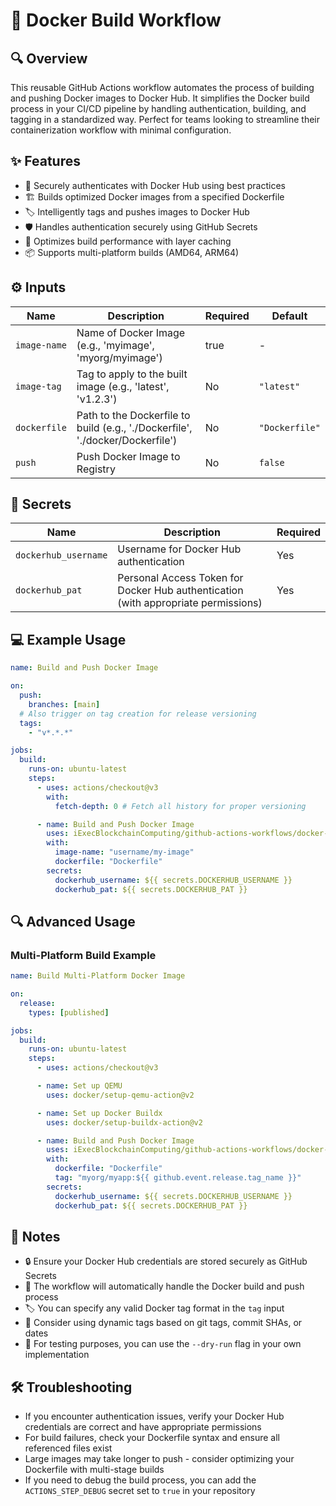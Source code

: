 # 🐳 Docker Build Workflow

## 🔍 Overview

This reusable GitHub Actions workflow automates the process of building and pushing Docker images to Docker Hub. It simplifies the Docker build process in your CI/CD pipeline by handling authentication, building, and tagging in a standardized way. Perfect for teams looking to streamline their containerization workflow with minimal configuration.

## ✨ Features

- 🔐 Securely authenticates with Docker Hub using best practices
- 🏗️ Builds optimized Docker images from a specified Dockerfile
- 🏷️ Intelligently tags and pushes images to Docker Hub
- 🛡️ Handles authentication securely using GitHub Secrets
- 🚀 Optimizes build performance with layer caching
- 📦 Supports multi-platform builds (AMD64, ARM64)

## ⚙️ Inputs

| Name         | Description                                                                   | Required | Default        |
| ------------ | ----------------------------------------------------------------------------- | -------- | -------------- |
| `image-name` | Name of Docker Image (e.g., 'myimage', 'myorg/myimage')                       | true     | -              |
| `image-tag`  | Tag to apply to the built image (e.g., 'latest', 'v1.2.3')                    | No       | `"latest"`     |
| `dockerfile` | Path to the Dockerfile to build (e.g., './Dockerfile', './docker/Dockerfile') | No       | `"Dockerfile"` |
| `push`       | Push Docker Image to Registry                                                 | No       | `false`        |

## 🔐 Secrets

| Name                 | Description                                                                        | Required |
| -------------------- | ---------------------------------------------------------------------------------- | -------- |
| `dockerhub_username` | Username for Docker Hub authentication                                             | Yes      |
| `dockerhub_pat`      | Personal Access Token for Docker Hub authentication (with appropriate permissions) | Yes      |

## 💻 Example Usage

```yaml
name: Build and Push Docker Image

on:
  push:
    branches: [main]
  # Also trigger on tag creation for release versioning
  tags:
    - "v*.*.*"

jobs:
  build:
    runs-on: ubuntu-latest
    steps:
      - uses: actions/checkout@v3
        with:
          fetch-depth: 0 # Fetch all history for proper versioning

      - name: Build and Push Docker Image
        uses: iExecBlockchainComputing/github-actions-workflows/docker-build@docker-build-v1.1.1
        with:
          image-name: "username/my-image"
          dockerfile: "Dockerfile"
        secrets:
          dockerhub_username: ${{ secrets.DOCKERHUB_USERNAME }}
          dockerhub_pat: ${{ secrets.DOCKERHUB_PAT }}
```

## 🔍 Advanced Usage

### Multi-Platform Build Example

```yaml
name: Build Multi-Platform Docker Image

on:
  release:
    types: [published]

jobs:
  build:
    runs-on: ubuntu-latest
    steps:
      - uses: actions/checkout@v3

      - name: Set up QEMU
        uses: docker/setup-qemu-action@v2

      - name: Set up Docker Buildx
        uses: docker/setup-buildx-action@v2

      - name: Build and Push Docker Image
        uses: iExecBlockchainComputing/github-actions-workflows/docker-build@docker-build-v1.1.1
        with:
          dockerfile: "Dockerfile"
          tag: "myorg/myapp:${{ github.event.release.tag_name }}"
        secrets:
          dockerhub_username: ${{ secrets.DOCKERHUB_USERNAME }}
          dockerhub_pat: ${{ secrets.DOCKERHUB_PAT }}
```

## 📝 Notes

- 🔒 Ensure your Docker Hub credentials are stored securely as GitHub Secrets
- 🔄 The workflow will automatically handle the Docker build and push process
- 🏷️ You can specify any valid Docker tag format in the `tag` input
- 📅 Consider using dynamic tags based on git tags, commit SHAs, or dates
- 🧪 For testing purposes, you can use the `--dry-run` flag in your own implementation

## 🛠️ Troubleshooting

- If you encounter authentication issues, verify your Docker Hub credentials are correct and have appropriate permissions
- For build failures, check your Dockerfile syntax and ensure all referenced files exist
- Large images may take longer to push - consider optimizing your Dockerfile with multi-stage builds
- If you need to debug the build process, you can add the `ACTIONS_STEP_DEBUG` secret set to `true` in your repository
